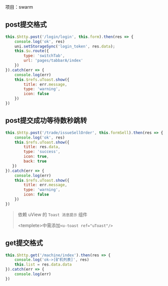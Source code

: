项目：swarm



## post提交格式

```js
this.$http.post('/login/login', this.form).then(res => {
    console.log('ok', res)
    uni.setStorageSync('login_token', res.data);
    this.$u.route({
        type: 'switchTab',
        url: 'pages/tabbarA/index'
    })
}).catch(err => {
    console.log(err)
    this.$refs.uToast.show({
        title: err.message,
        type: 'warning',
        icon: false
    })
})
```

## post提交成功等待数秒跳转

```js
this.$http.post('/trade/issueSellOrder', this.formSell).then(res => {
    console.log('ok', res)
    this.$refs.uToast.show({
        title: res.data,
        type: 'success',
        icon: true,
        back: true
   })
}).catch(err => {
    console.log(err)
    this.$refs.uToast.show({
        title: err.message,
        type: 'warning',
        icon: false
    })
})
```

> 依赖 uView 的 `Toast 消息提示` 组件
>
> \<templete\>中需添加`<u-toast ref="uToast"/>`



## get提交格式

```js
this.$http.get('/machine/index').then(res => {
    console.log('ok->[矿机列表]', res)
    this.list = res.data.data
}).catch(err => {
    console.log(err)
})
```

